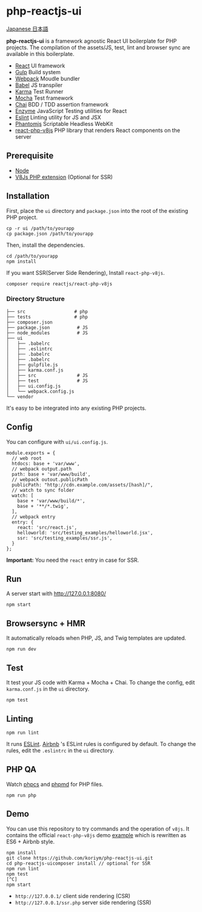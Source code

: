 # php-reactjs-ui

[Japanese 日本語](README.ja.md)

**php-reactjs-ui** is a framework agnostic React UI boilerplate for PHP projects. The compilation of the assets/JS, test, lint and browser sync are available in this boilerplate.

 * [React](https://facebook.github.io/react/) UI framework
 * [Gulp](http://gulpjs.com/) Build system
 * [Webpack](https://webpack.github.io/) Moudle bundler
 * [Babel](https://babeljs.io/) JS transpiler
 * [Karma](https://karma-runner.github.io/0.13/index.html) Test Runner
 * [Mocha](http://mochajs.org/) Test framework
 * [Chai](http://chaijs.com/) BDD / TDD assertion framework 
 * [Enzyme](https://github.com/airbnb/enzyme) JavaScript Testing utilities for React
 * [Eslint](http://eslint.org/) Linting utility for JS and JSX
 * [Phantomjs](http://phantomjs.org/) Scriptable Headless WebKit
 * [react-php-v8js](https://github.com/reactjs/react-php-v8js) PHP library that renders React components on the server

 
## Prerequisite

 * [Node](https://nodejs.org/en/)
 * [V8Js PHP extension](https://github.com/phpv8/v8js) (Optional for SSR)
 
## Installation

First, place the `ui` directory and `package.json` into the root of the existing PHP project.

```
cp -r ui /path/to/yourapp
cp package.json /path/to/yourapp
```

Then, install the dependencies.

```
cd /path/to/yourapp
npm install
```

If you want SSR(Server Side Rendering), Install `react-php-v8js`.

```
composer require reactjs/react-php-v8js
```
 
### Directory Structure
 
```
├── src                  # php
├── tests                # php
├── composer.json
├── package.json          # JS
├── node_modules          # JS
├── ui
│   ├── .babelrc
│   ├── .eslintrc
│   ├── .babelrc
│   ├── .babelrc
│   ├── gulpfile.js
│   ├── karma.conf.js
│   ├── src               # JS
│   ├── test              # JS
│   ├── ui.config.js
│   └── webpack.config.js
└── vendor
```

It's easy to be integrated into any existing PHP projects.

## Config

You can configure with `ui/ui.config.js`.

```
module.exports = {
  // web root
  htdocs: base + 'var/www',
  // webpack output.path
  path: base + 'var/www/build',
  // webpack outout.publicPath
  publicPath: "http://cdn.example.com/assets/[hash]/",
  // watch to sync folder
  watch: [
    base + 'var/www/build/*',
    base + '**/*.twig',
  ],
  // webpack entry
  entry: {
    react: 'src/react.js',
    helloworld: 'src/testing_examples/helloworld.jsx',
    ssr: 'src/testing_examples/ssr.js',
  }
};
```

**Important:** You need the `react` entry in case for SSR.

## Run

A server start with http://127.0.0.1:8080/

```
npm start
```


## Browsersync + HMR

It automatically reloads when PHP, JS, and Twig templates are updated.

```
npm run dev
```

## Test

It test your JS code with Karma + Mocha + Chai. To change the config, edit `karma.conf.js` in the `ui` directory.

```
npm test      
```

## Linting

```
npm run lint
```

It runs [ESLint](http://eslint.org/). [Airbnb](http://mitsuruog.github.io/javascript-style-guide/) 's ESLint rules is configured by default. To change the rules, edit the `.eslintrc` in the `ui` directory.


## PHP QA

Watch [phpcs](https://github.com/squizlabs/PHP_CodeSniffer) and [phpmd](https://phpmd.org/) for PHP files.

```
npm run php
```



## Demo

You can use this repository to try commands and the operation of `v8js`.
It contains the official `react-php-v8js` demo [example](https://github.com/reactjs/react-php-v8js/tree/master/example) which is rewritten as ES6 + Airbnb style.

```
npm install
git clone https://github.com/koriym/php-reactjs-ui.git
cd php-reactjs-uicomposer install // optional for SSR
npm run lint
npm test
[^C]
npm start
```

 * `http://127.0.0.1/`        client side rendering (CSR)
 * `http://127.0.0.1/ssr.php` server side rendering (SSR)

